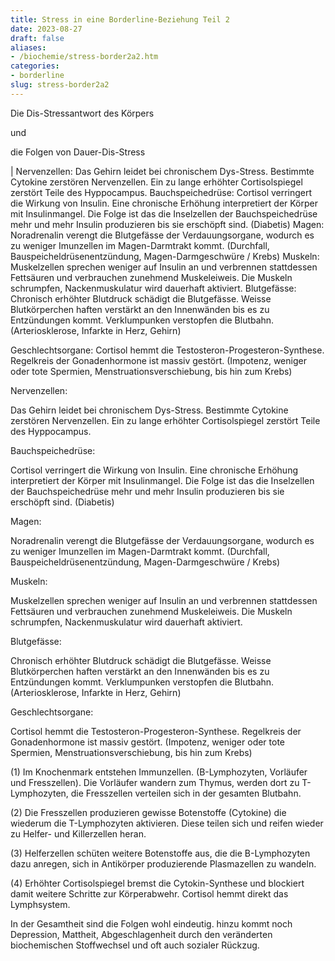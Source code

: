 ```yaml
---
title: Stress in eine Borderline-Beziehung Teil 2
date: 2023-08-27
draft: false
aliases:
- /biochemie/stress-border2a2.htm
categories:
- borderline
slug: stress-border2a2
---
```




Die Dis-Stressantwort des Körpers

und

die Folgen von Dauer-Dis-Stress

| Nervenzellen: Das Gehirn leidet bei chronischem Dys-Stress. Bestimmte Cytokine
        zerstören Nervenzellen. Ein zu lange erhöhter Cortisolspiegel
        zerstört Teile des Hyppocampus. Bauchspeichedrüse: Cortisol verringert die Wirkung von Insulin. Eine
        chronische Erhöhung interpretiert der Körper mit Insulinmangel. Die
        Folge ist das die Inselzellen der Bauchspeichedrüse mehr und mehr
        Insulin produzieren bis sie erschöpft sind. (Diabetis) Magen: Noradrenalin verengt die Blutgefässe der
        Verdauungsorgane, wodurch es zu weniger Imunzellen im Magen-Darmtrakt
        kommt. (Durchfall, Bauspeicheldrüsenentzündung, Magen-Darmgeschwüre /
        Krebs) Muskeln: Muskelzellen sprechen weniger auf Insulin an und
        verbrennen stattdessen Fettsäuren und verbrauchen zunehmend
        Muskeleiweis. Die Muskeln schrumpfen, Nackenmuskulatur wird dauerhaft
        aktiviert. Blutgefässe: Chronisch erhöhter Blutdruck schädigt die
        Blutgefässe. Weisse Blutkörperchen haften verstärkt an den
        Innenwänden bis es zu Entzündungen kommt. Verklumpunken verstopfen die
        Blutbahn. (Arteriosklerose, Infarkte in Herz, Gehirn)

Geschlechtsorgane: Cortisol hemmt die Testosteron-Progesteron-Synthese.
        Regelkreis der Gonadenhormone ist massiv gestört. (Impotenz, weniger
        oder tote Spermien, Menstruationsverschiebung, bis hin zum Krebs)

Nervenzellen:

Das Gehirn leidet bei chronischem Dys-Stress. Bestimmte Cytokine
        zerstören Nervenzellen. Ein zu lange erhöhter Cortisolspiegel
        zerstört Teile des Hyppocampus.

Bauchspeichedrüse:

Cortisol verringert die Wirkung von Insulin. Eine
        chronische Erhöhung interpretiert der Körper mit Insulinmangel. Die
        Folge ist das die Inselzellen der Bauchspeichedrüse mehr und mehr
        Insulin produzieren bis sie erschöpft sind. (Diabetis)

Magen:

Noradrenalin verengt die Blutgefässe der
        Verdauungsorgane, wodurch es zu weniger Imunzellen im Magen-Darmtrakt
        kommt. (Durchfall, Bauspeicheldrüsenentzündung, Magen-Darmgeschwüre /
        Krebs)

Muskeln:

Muskelzellen sprechen weniger auf Insulin an und
        verbrennen stattdessen Fettsäuren und verbrauchen zunehmend
        Muskeleiweis. Die Muskeln schrumpfen, Nackenmuskulatur wird dauerhaft
        aktiviert.

Blutgefässe:

Chronisch erhöhter Blutdruck schädigt die
        Blutgefässe. Weisse Blutkörperchen haften verstärkt an den
        Innenwänden bis es zu Entzündungen kommt. Verklumpunken verstopfen die
        Blutbahn. (Arteriosklerose, Infarkte in Herz, Gehirn)

Geschlechtsorgane:

Cortisol hemmt die Testosteron-Progesteron-Synthese.
        Regelkreis der Gonadenhormone ist massiv gestört. (Impotenz, weniger
        oder tote Spermien, Menstruationsverschiebung, bis hin zum Krebs)

(1) Im
Knochenmark entstehen Immunzellen. (B-Lymphozyten, Vorläufer und Fresszellen).
Die Vorläufer wandern zum Thymus, werden dort zu T-Lymphozyten, die Fresszellen
verteilen sich in der gesamten Blutbahn.

(2) Die Fresszellen produzieren
gewisse Botenstoffe (Cytokine) die wiederum die T-Lymphozyten aktivieren. Diese
teilen sich und reifen wieder zu Helfer- und Killerzellen heran.

(3) Helferzellen schüten
weitere Botenstoffe aus, die die B-Lymphozyten dazu anregen, sich in Antikörper
produzierende Plasmazellen zu wandeln.

(4) Erhöhter
Cortisolspiegel bremst die Cytokin-Synthese und blockiert damit weitere Schritte
zur Körperabwehr. Cortisol hemmt direkt das Lymphsystem.

In der Gesamtheit sind die Folgen wohl eindeutig. hinzu kommt
noch Depression, Mattheit, Abgeschlagenheit durch den veränderten biochemischen
Stoffwechsel und oft auch sozialer Rückzug.



